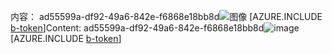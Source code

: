<span data-ttu-id="aedf5-101">内容： ad55599a-df92-49a6-842e-f6868e18bb8d![图像](b1e49b56-260e-44b8-9296-e7b8cef6f50d.png)
[AZURE.INCLUDE [b-token](6e2e973a-3bf1-4451-bb81-8b875a8f6444.md)]</span><span class="sxs-lookup"><span data-stu-id="aedf5-101">Content: ad55599a-df92-49a6-842e-f6868e18bb8d![image](b1e49b56-260e-44b8-9296-e7b8cef6f50d.png)
[AZURE.INCLUDE [b-token](6e2e973a-3bf1-4451-bb81-8b875a8f6444.md)]</span></span>
